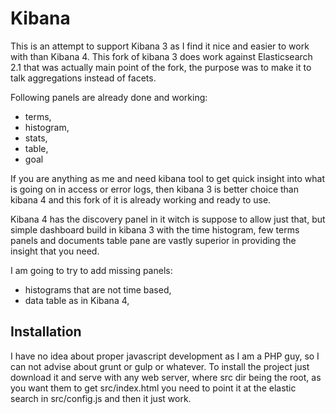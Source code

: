 # Kibana
This is an attempt to support Kibana 3 as I find it nice and easier to work with than Kibana 4. This fork of kibana 3 does work against Elasticsearch 2.1 that was actually main point of the fork, the purpose was to make it to talk aggregations instead of facets.

Following panels are already done and working:
- terms,
- histogram,
- stats,
- table,
- goal

If you are anything as me and need kibana tool to get quick insight into what is going on in access or error logs, then kibana 3 is better choice than kibana 4 and this fork of it is already working and ready to use.

Kibana 4 has the discovery panel in it witch is suppose to allow just that, but simple dashboard build in kibana 3 with the time histogram, few terms panels and documents table pane are vastly superior in providing the insight that you need. 

I am going to try to add missing panels:
- histograms that are not time based,
- data table as in Kibana 4,


## Installation
I have no idea about proper javascript development as I am a PHP guy, so I can not advise about grunt or gulp or whatever.
To install the project just download it and serve with any web server, where src dir being the root, as you want them to get src/index.html
you need to point it at the elastic search in src/config.js and then it just work.